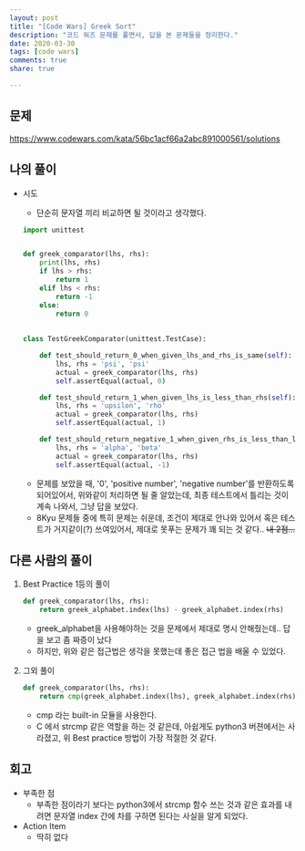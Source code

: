 ```yaml
---
layout: post
title: "[Code Wars] Greek Sort"
description: "코드 워즈 문제를 풀면서, 답을 본 문제들을 정리한다."
date: 2020-03-30
tags: [code wars]
comments: true
share: true

---
```




## 문제

https://www.codewars.com/kata/56bc1acf66a2abc891000561/solutions



## 나의 풀이

*   시도

    *   단순히 문자열 끼리 비교하면 될 것이라고 생각했다.

    ```python
    import unittest
    
    
    def greek_comparator(lhs, rhs):
        print(lhs, rhs)
        if lhs > rhs:
            return 1
        elif lhs < rhs:
            return -1
        else:
            return 0
        
        
    class TestGreekComparator(unittest.TestCase):
    
        def test_should_return_0_when_given_lhs_and_rhs_is_same(self):
            lhs, rhs = 'psi', 'psi'
            actual = greek_comparator(lhs, rhs)
            self.assertEqual(actual, 0)
    
        def test_should_return_1_when_given_lhs_is_less_than_rhs(self):
            lhs, rhs = 'upsilon', 'rho'
            actual = greek_comparator(lhs, rhs)
            self.assertEqual(actual, 1)
    
        def test_should_return_negative_1_when_given_rhs_is_less_than_lhs(self):
            lhs, rhs = 'alpha', 'beta'
            actual = greek_comparator(lhs, rhs)
            self.assertEqual(actual, -1)
    
    ```

    *   문제를 보았을 때, '0', 'positive number', 'negative number'를 반환하도록 되어있어서, 위와같이 처리하면 될 줄 알았는데, 최종 테스트에서 틀리는 것이 계속 나와서, 그냥 답을 보았다.
    *   8Kyu 문제들 중에 특히 문제는 쉬운데, 조건이 제대로 안나와 있어서 혹은 테스트가 거지같이(?) 쓰여있어서, 제대로 못푸는 문제가 꽤 되는 것 같다.. ~~내 2점...~~



## 다른 사람의 풀이

1.  Best Practice 1등의 풀이

    ```python
    def greek_comparator(lhs, rhs):
        return greek_alphabet.index(lhs) - greek_alphabet.index(rhs)
    ```
    
    *   greek_alphabet을 사용해야하는 것을 문제에서 제대로 명시 안해줬는데.. 답을 보고 좀 짜증이 났다
    *   하지만, 위와 같은 접근법은 생각을 못했는데 좋은 접근 법을 배울 수 있었다.

    

    

2.  그외 풀이

    ```python
    def greek_comparator(lhs, rhs):
        return cmp(greek_alphabet.index(lhs), greek_alphabet.index(rhs))
    ```

    *   cmp 라는 built-in 모듈을 사용한다.
    *   C 에서 strcmp 같은 역할을 하는 것 같은데, 아쉽게도 python3 버젼에서는 사라졌고, 위 Best practice 방법이 가장 적절한 것 같다.

## 회고

*   부족한 점
    *   부족한 점이라기 보다는 python3에서 strcmp 함수 쓰는 것과 같은 효과를 내려면 문자열 index 간에 차를 구하면 된다는 사실을 알게 되었다.
*   Action Item
    *   딱히 없다